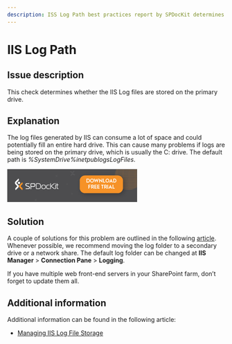 ```yaml
---
description: ISS Log Path best practices report by SPDocKit determines whether the IIS Log files are stored on the primary drive.
---
```


# IIS Log Path

## Issue description

This check determines whether the IIS Log files are stored on the primary drive.

## Explanation

The log files generated by IIS can consume a lot of space and could potentially fill an entire hard drive. This can cause many problems if logs are being stored on the primary drive, which is usually the C: drive. The default path is _%SystemDrive%inetpublogsLogFiles_.

[![Download SPDocKit](../.gitbook/assets/spdockit_download.png)](http://bit.ly/2US0Zna)

## Solution

A couple of solutions for this problem are outlined in the following [article](http://www.iis.net/learn/manage/provisioning-and-managing-iis/managing-iis-log-file-storage). Whenever possible, we recommend moving the log folder to a secondary drive or a network share. The default log folder can be changed at **IIS Manager** &gt; **Connection Pane** &gt; **Logging**.

If you have multiple web front-end servers in your SharePoint farm, don’t forget to update them all.

## Additional information

Additional information can be found in the following article:

* [Managing IIS Log File Storage](https://docs.microsoft.com/en-us/iis/manage/provisioning-and-managing-iis/managing-iis-log-file-storage)

